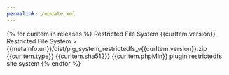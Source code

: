 ```yaml
---
permalink: /update.xml
---
```

<?xml version="1.0" encoding="utf-8"?>
<updates>
{% for curItem in releases %}
  <update>
    <name>Restricted File System</name>
    <version>{{curItem.version}}</version>
    <description>Restricted File System</description>
    <infourl title="Restricted File System">></infourl>
    <downloads>
    <downloadurl type="full" format="zip">{{metaInfo.url}}/dist/plg_system_restrictedfs_v{{curItem.version}}.zip</downloadurl>
    </downloads>
    <targetplatform name="joomla" version="4"/>
    <tags><tag>{{curItem.type}}</tag></tags>
    <targetplatform name="joomla" version="{{curItem.joomlaVer}}"/>
    <sha512>{{curItem.sha512}}</sha512>
    <php_minimum>{{curItem.phpMin}}</php_minimum>
    <type>plugin</type>
    <element>restrictedfs</element>
    <client>site</client>
    <folder>system</folder>
  </update>
{% endfor %}
</updates>
